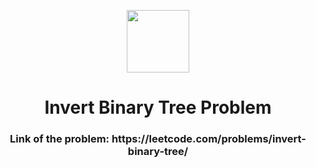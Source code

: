 <p align="center">
  <img align="center" width="100" src="https://cdn.iconscout.com/icon/free/png-256/leetcode-3521542-2944960.png" />

  <h1 align="center">Invert Binary Tree Problem</h1>
</p>

<h3 align="center">Link of the problem: https://leetcode.com/problems/invert-binary-tree/</h3>
